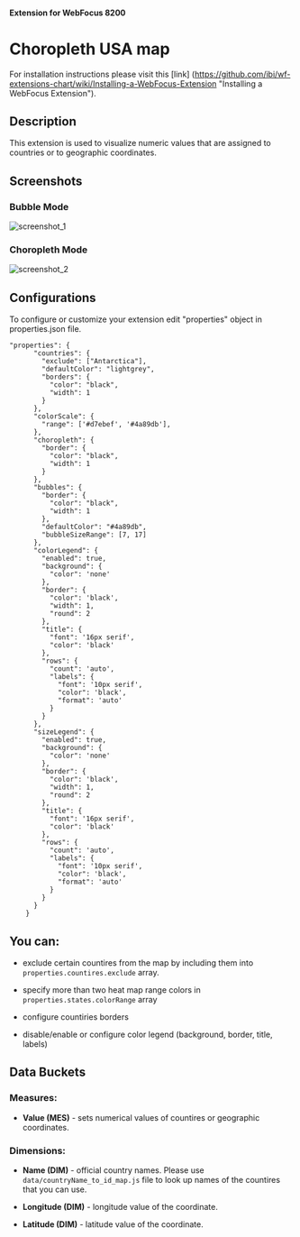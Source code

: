 #### Extension for WebFocus 8200

# Choropleth USA map

For installation instructions please visit this [link] (https://github.com/ibi/wf-extensions-chart/wiki/Installing-a-WebFocus-Extension "Installing a WebFocus Extension").

## Description

This extension is used to visualize numeric values that are assigned to countries or to geographic coordinates.

## Screenshots

### Bubble Mode

![screenshot_1](https://github.com/ibi/wf-extensions-chart/blob/master/com.ibi.map.world/screenshots/1.png)

### Choropleth Mode

![screenshot_2](https://github.com/ibi/wf-extensions-chart/blob/master/com.ibi.map.world/screenshots/2.png)

## Configurations

To configure or customize your extension edit "properties" object in properties.json file.
	
	"properties": {
          "countries": {
            "exclude": ["Antarctica"],
            "defaultColor": "lightgrey",
            "borders": {
              "color": "black",
              "width": 1
            }
          },
          "colorScale": {
            "range": ['#d7ebef', '#4a89db'],
          },
          "choropleth": {
            "border": {
              "color": "black",
              "width": 1 
            }
          },
          "bubbles": {
            "border": {
              "color": "black",
              "width": 1 
            },
            "defaultColor": "#4a89db",
            "bubbleSizeRange": [7, 17]
          },
          "colorLegend": {
            "enabled": true,
            "background": {
              "color": 'none'
            },
            "border": {
              "color": 'black',
              "width": 1,
              "round": 2
            },
            "title": {
              "font": '16px serif',
              "color": 'black'
            },
            "rows": {
              "count": 'auto',
              "labels": {
                "font": '10px serif',
                "color": 'black',
                "format": 'auto'
              }
            }
          },
          "sizeLegend": {
            "enabled": true,
            "background": {
              "color": 'none'
            },
            "border": {
              "color": 'black',
              "width": 1,
              "round": 2
            },
            "title": {
              "font": '16px serif',
              "color": 'black'
            },
            "rows": {
              "count": 'auto',
              "labels": {
                "font": '10px serif',
                "color": 'black',
                "format": 'auto'
              }
            }
          }
        }

## You can:

* exclude certain countires from the map by including them into `properties.countires.exclude` array.

* specify more than two heat map range colors in `properties.states.colorRange` array

* configure countiries borders

* disable/enable or configure color legend (background, border, title, labels)

## Data Buckets

### Measures:
* **Value (MES)** - sets numerical values of countires or geographic coordinates.

### Dimensions:
* **Name (DIM)** - official country names. Please use `data/countryName_to_id_map.js` file to look up names of the countires that you can use.

* **Longitude (DIM)** - longitude value of the coordinate.

* **Latitude (DIM)** - latitude value of the coordinate.
